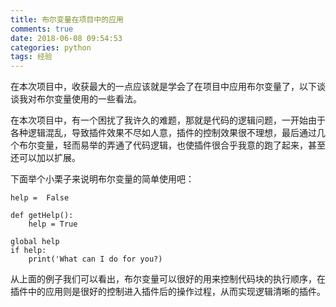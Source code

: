 ```yaml
---
title: 布尔变量在项目中的应用
comments: true
date: 2018-06-08 09:54:53
categories: python
tags: 经验
---
```


在本次项目中，收获最大的一点应该就是学会了在项目中应用布尔变量了，以下谈谈我对布尔变量使用的一些看法。

在本次项目中，有一个困扰了我许久的难题，那就是代码的逻辑问题，一开始由于各种逻辑混乱，导致插件效果不尽如人意，插件的控制效果很不理想，最后通过几个布尔变量，轻而易举的弄通了代码逻辑，也使插件很合乎我意的跑了起来，甚至还可以加以扩展。

下面举个小栗子来说明布尔变量的简单使用吧：

```
help =  False

def getHelp():
    help = True

global help
if help:
    print('What can I do for you?)
```

从上面的例子我们可以看出，布尔变量可以很好的用来控制代码块的执行顺序，在插件中的应用则是很好的控制进入插件后的操作过程，从而实现逻辑清晰的插件。
